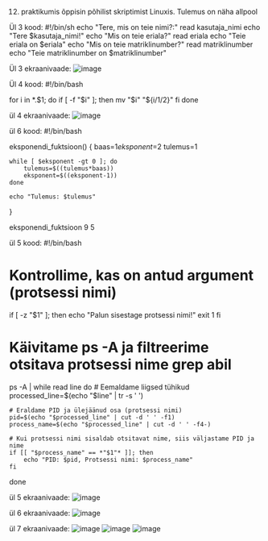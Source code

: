 12. praktikumis õppisin põhilist skriptimist Linuxis. Tulemus on näha allpool





Ül 3 kood:  #!/bin/sh
echo "Tere, mis on teie nimi?:"
read kasutaja_nimi
echo "Tere $kasutaja_nimi!"
echo "Mis on teie eriala?"
read eriala
echo "Teie eriala on $eriala"
echo "Mis on teie matriklinumber?"
read matriklinumber
echo "Teie matriklinumber on $matriklinumber"

Ül 3 ekraanivaade: ![image](https://github.com/user-attachments/assets/41c3f904-3d95-404f-be46-a43e6712f93f)

Ül 4 kood:
#!/bin/bash

for i in *.$1; do
    if [ -f "$i" ]; then
        mv "$i" "${i/$1/$2}"
    fi
done

ül 4 ekraanivaade: ![image](https://github.com/user-attachments/assets/503d59ce-682b-4487-ab54-2945380c8ffb)


ül 6 kood: #!/bin/bash

eksponendi_fuktsioon() {
    baas=$1
    eksponent=$2
    tulemus=1

    while [ $eksponent -gt 0 ]; do
        tulemus=$((tulemus*baas))
        eksponent=$((eksponent-1))
    done

    echo "Tulemus: $tulemus"
}



eksponendi_fuktsioon 9 5

ül 5 kood: #!/bin/bash

# Kontrollime, kas on antud argument (protsessi nimi)
if [ -z "$1" ]; then
  echo "Palun sisestage protsessi nimi!"
  exit 1
fi

# Käivitame ps -A ja filtreerime otsitava protsessi nime grep abil
ps -A | while read line
do
    # Eemaldame liigsed tühikud
    processed_line=$(echo "$line" | tr -s ' ')

    # Eraldame PID ja ülejäänud osa (protsessi nimi)
    pid=$(echo "$processed_line" | cut -d ' ' -f1)
    process_name=$(echo "$processed_line" | cut -d ' ' -f4-)

    # Kui protsessi nimi sisaldab otsitavat nime, siis väljastame PID ja nime
    if [[ "$process_name" == *"$1"* ]]; then
        echo "PID: $pid, Protsessi nimi: $process_name"
    fi
done

ül 5 ekraanivaade: ![image](https://github.com/user-attachments/assets/8c24e974-2c6d-4fe9-8f94-0f374de54aed)


ül 6 ekraanivaade: ![image](https://github.com/user-attachments/assets/dc168a92-fdca-43bb-89dd-bf65a58238fe)

ül 7 ekraanivaade: ![image](https://github.com/user-attachments/assets/b9bcd710-648b-4bc2-82b6-c687ef383672)
![image](https://github.com/user-attachments/assets/e45ef06f-492b-4981-bfc8-37729a6e2ff1)
![image](https://github.com/user-attachments/assets/f15052f6-5172-4d78-b9cf-69b13861ed59)




